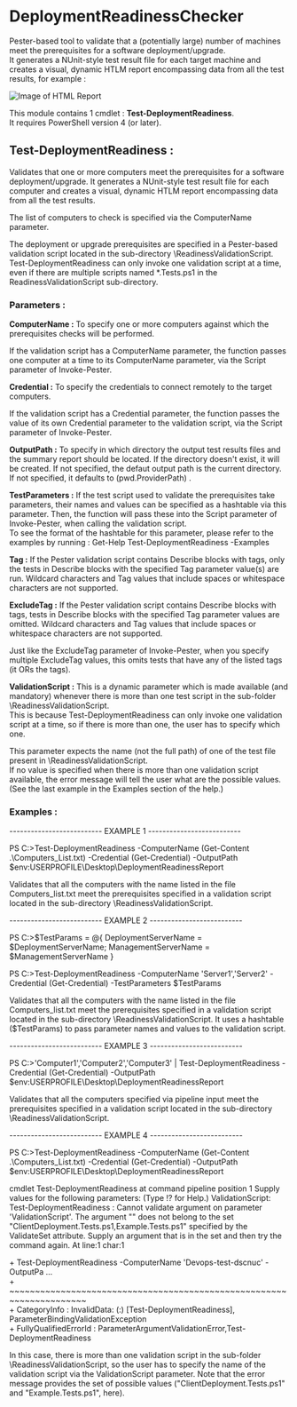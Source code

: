 # DeploymentReadinessChecker  

  

Pester-based tool to validate that a (potentially large) number of machines meet the prerequisites for a software deployment/upgrade.  
It generates a NUnit-style test result file for each target machine and creates a visual, dynamic HTLM report encompassing data from all the test results, for example :  


![Image of HTML Report](https://i0.wp.com/theshellnut.com/wp-content/uploads/2016/08/Overview-Report.png)


This module contains 1 cmdlet : **Test-DeploymentReadiness**.  
It requires PowerShell version 4 (or later).


## Test-DeploymentReadiness :


Validates that one or more computers meet the prerequisites for a software deployment/upgrade.
It generates a NUnit-style test result file for each computer and creates a visual, dynamic HTLM report 
encompassing data from all the test results.  

The list of computers to check is specified via the ComputerName parameter.

The deployment or upgrade prerequisites are specified in a Pester-based validation script located in the 
sub-directory \ReadinessValidationScript.  
Test-DeploymentReadiness can only invoke one validation script at a time, even if there are multiple scripts named 
*.Tests.ps1 in the ReadinessValidationScript sub-directory.


### Parameters :


**ComputerName :** To specify one or more computers against which the prerequisites checks will be performed.

If the validation script has a ComputerName parameter, the function passes one computer at a time to its ComputerName parameter, via the Script parameter of Invoke-Pester.  


**Credential :** To specify the credentials to connect remotely to the target computers.

If the validation script has a Credential parameter, the function passes the value of its own Credential parameter to the validation script, via the Script parameter of Invoke-Pester.  


**OutputPath :** To specify in which directory the output test results files and the summary report should be located.
If the directory doesn't exist, it will be created.
If not specified, the defaut output path is the current directory.  
If not specified, it defaults to $($pwd.ProviderPath) .


**TestParameters :** If the test script used to validate the prerequisites take parameters, their names and values can be specified as a hashtable via this parameter.
Then, the function will pass these into the Script parameter of Invoke-Pester, when calling the validation script.  
To see the format of the hashtable for this parameter, please refer to the examples by running : Get-Help Test-DeploymentReadiness -Examples  


**Tag :** If the Pester validation script contains Describe blocks with tags, only the tests in Describe blocks with the specified Tag parameter value(s) are run.
Wildcard characters and Tag values that include spaces or whitespace characters are not supported.  


**ExcludeTag :** If the Pester validation script contains Describe blocks with tags, tests in Describe blocks with the specified Tag parameter values are omitted.
Wildcard characters and Tag values that include spaces or whitespace characters are not supported.

Just like the ExcludeTag parameter of Invoke-Pester, when you specify multiple ExcludeTag values, this omits tests that have any of the listed tags (it ORs the tags).  


**ValidationScript :** This is a dynamic parameter which is made available (and mandatory) whenever there is more than one test script in the sub-folder \ReadinessValidationScript\.  
This is because Test-DeploymentReadiness can only invoke one validation script at a time, so if there is more than one, the user has to specify which one.

This parameter expects the name (not the full path) of one of the test file present in <ModuleFolder>\ReadinessValidationScript\.  
If no value is specified when there is more than one validation script available, the error message will tell the user what are the possible values.  
(See the last example in the Examples section of the help.)

### Examples :



-------------------------- EXAMPLE 1 --------------------------

PS C:\>Test-DeploymentReadiness -ComputerName (Get-Content .\Computers_List.txt) -Credential 
(Get-Credential) -OutputPath $env:USERPROFILE\Desktop\DeploymentReadinessReport


Validates that all the computers with the name listed in the file Computers_list.txt meet the 
prerequisites specified in a validation script located in the sub-directory \ReadinessValidationScript.




-------------------------- EXAMPLE 2 --------------------------

PS C:\>$TestParams = @{ DeploymentServerName = $DeploymentServerName; ManagementServerName = 
$ManagementServerName }


PS C:\>Test-DeploymentReadiness -ComputerName 'Server1','Server2' -Credential (Get-Credential) -TestParameters 
$TestParams

Validates that all the computers with the name listed in the file Computers_list.txt meet the 
prerequisites specified in a validation script located in the sub-directory \ReadinessValidationScript.
It uses a hashtable ($TestParams) to pass parameter names and values to the validation script.




-------------------------- EXAMPLE 3 --------------------------

PS C:\>'Computer1','Computer2','Computer3' | Test-DeploymentReadiness -Credential (Get-Credential) 
-OutputPath $env:USERPROFILE\Desktop\DeploymentReadinessReport


Validates that all the computers specified via pipeline input meet the prerequisites specified in a 
validation script located in the sub-directory \ReadinessValidationScript.



-------------------------- EXAMPLE 4 --------------------------

PS C:\>Test-DeploymentReadiness -ComputerName (Get-Content .\Computers_List.txt) -Credential (Get-Credential) 
-OutputPath $env:USERPROFILE\Desktop\DeploymentReadinessReport


cmdlet Test-DeploymentReadiness at command pipeline position 1
Supply values for the following parameters:
(Type !? for Help.)
ValidationScript: 
Test-DeploymentReadiness : Cannot validate argument on parameter 
'ValidationScript'. The argument "" does not belong to the set 
"ClientDeployment.Tests.ps1,Example.Tests.ps1" specified by the ValidateSet 
attribute. Supply an argument that is in the set and then try the command again.
At line:1 char:1  

\+ Test-DeploymentReadiness -ComputerName 'Devops-test-dscnuc' -OutputPa ...  
\+ ~~~~~~~~~~~~~~~~~~~~~~~~~~~~~~~~~~~~~~~~~~~~~~~~~~~~~~~~~~~~~~~~~~~~~  
\+ CategoryInfo          : InvalidData: (:) [Test-DeploymentReadiness], ParameterBindingValidationException  
\+ FullyQualifiedErrorId : ParameterArgumentValidationError,Test-DeploymentReadiness  





In this case, there is more than one validation script in the sub-folder \ReadinessValidationScript\, so the user has 
to specify the name of the validation script via the ValidationScript parameter.
Note that the error message provides the set of possible values ("ClientDeployment.Tests.ps1" and "Example.Tests.ps1", 
here).
